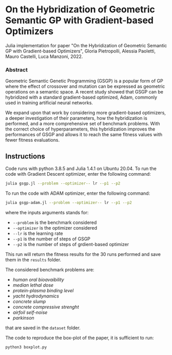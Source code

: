 # On the Hybridization of Geometric Semantic GP with Gradient-based Optimizers

Julia implementation for paper "On the Hybridization of Geometric Semantic GP with Gradient-based Optimizers", Gloria Pietropolli, Alessia Paoletti, Mauro Castelli, Luca Manzoni, 2022.

### Abstract
Geometric Semantic Genetic Programming (GSGP) is a popular form of GP where the effect of crossover and mutation can be expressed as geometric operations on a semantic space. A recent study showed that GSGP can be hybridized with a standard gradient-based optimized, Adam, commonly used in training artificial neural networks.

We expand upon that work by considering more gradient-based optimizers, a deeper investigation of their parameters, how the hybridization is performed, and a more comprehensive set of benchmark problems. With the correct choice of hyperparameters, this hybridization improves the performances of GSGP and allows it to reach the same fitness values with fewer fitness evaluations.

## Instructions

Code runs with python 3.8.5 and Julia 1.4.1 on Ubuntu 20.04.
To run the code with Gradient Descent optimizer, enter the following command:

```bash
julia gsgp.jl --problem --optimizer-- lr --p1 --p2
```
To run the code with ADAM optimizer, enter the following command:

```bash
julia gsgp-adam.jl --problem --optimizer-- lr --p1 --p2
```

where the inputs arguments stands for: 
* `--problem` is the benchmark considered
* `--optimizer` is the optimizer considered
* `--lr` is the learning rate
* `--p1` is the number of steps of GSGP
* `--p2` is the number of steps of grdient-based optimizer

This run will return the fitness results for the 30 runs performed and save them in the `results` folder.

The considered benchmark problems are: 
- _human oral bioavaibility_
- _median lethal dose_
- _protein-plasma binding level_
- _yacht hydrodynamics_
- _concrete slump_
- _concrete compressive strenght_
- _airfoil self-noise_
- _parkinson_

that are saved in the `dataset` folder.

The code to reproduce the box-plot of the paper, it is sufficient to run:
```bash
python3 boxplot.py 
```
